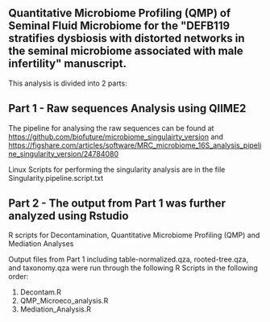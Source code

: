 Quantitative Microbiome Profiling (QMP) of Seminal Fluid Microbiome for the "DEFB119 stratifies dysbiosis with distorted networks in the seminal microbiome associated with male infertility" manuscript.
------------------------------------------------------------------------------------------------------

This analysis is divided into 2 parts:

Part 1 - Raw sequences Analysis using QIIME2
------------------------------------------------------------------------------------------------------
The pipeline for analysing the raw sequences can be found at https://github.com/biofuture/microbiome_singulairty_version and https://figshare.com/articles/software/MRC_microbiome_16S_analysis_pipeline_singularity_version/24784080

Linux Scripts for performing the singularity analysis are in the file Singularity.pipeline.script.txt


Part 2 - The output from Part 1 was further analyzed using Rstudio
-------------------------------------------------------------------------------------------------------

R scripts for Decontamination, Quantitative Microbiome Profiling (QMP) and Mediation Analyses

Output files from Part 1 including table-normalized.qza, rooted-tree.qza, and taxonomy.qza were run through the following R Scripts in the following order:

1. Decontam.R
2. QMP_Microeco_analysis.R
3. Mediation_Analysis.R
